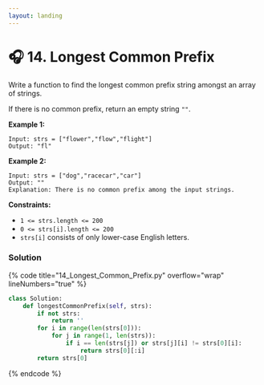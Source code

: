 ```yaml
---
layout: landing
---
```


# 🎧 14. Longest Common Prefix



Write a function to find the longest common prefix string amongst an array of strings.

If there is no common prefix, return an empty string `""`.

&#x20;

**Example 1:**

```
Input: strs = ["flower","flow","flight"]
Output: "fl"
```

**Example 2:**

```
Input: strs = ["dog","racecar","car"]
Output: ""
Explanation: There is no common prefix among the input strings.
```

&#x20;

**Constraints:**

* `1 <= strs.length <= 200`
* `0 <= strs[i].length <= 200`
* `strs[i]` consists of only lower-case English letters.

### Solution

{% code title="14_Longest_Common_Prefix.py" overflow="wrap" lineNumbers="true" %}
```python
class Solution:
    def longestCommonPrefix(self, strs):
        if not strs:
            return ''
        for i in range(len(strs[0])):
            for j in range(1, len(strs)):
                if i == len(strs[j]) or strs[j][i] != strs[0][i]:
                    return strs[0][:i]
        return strs[0]
```
{% endcode %}
